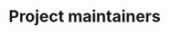 <script setup>
import {
  VPTeamPage,
  VPTeamPageTitle,
  VPTeamMembers
} from "vitepress/theme"

const leeksbot_maintainers = [
  {
    avatar: "https://cdn.andreijiroh.dev/archive/pfps/644129_spBC5UUB.png",
    name: "Andrei Jiroh Halili",
    title: "Lead developer",
    links: [
      { icon: "github", link: "https://github.com/ajhalili2006" }
    ]
  }
]
</script>

# Project maintainers

<VPTeamPage>
  <VPTeamMembers :members="leeksbot_maintainers" />
</VPTeamPage>

